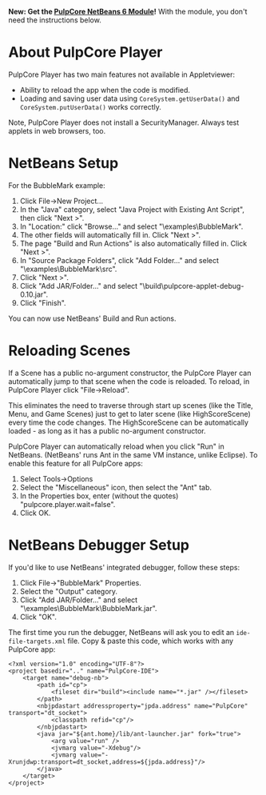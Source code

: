 **New: Get the [PulpCore NetBeans 6 Module](http://code.google.com/p/pulpcorenb/)!** With the module, you don't need the instructions below.

# About PulpCore Player #

PulpCore Player has two main features not available in Appletviewer:
  * Ability to reload the app when the code is modified.
  * Loading and saving user data using `CoreSystem.getUserData()` and `CoreSystem.putUserData()` works correctly.

Note, PulpCore Player does not install a SecurityManager. Always test applets in web browsers, too.

# NetBeans Setup #
For the BubbleMark example:

  1. Click File->New Project...
  1. In the "Java" category, select "Java Project with Existing Ant Script", then click "Next >".
  1. In "Location:" click "Browse..." and select "<pulpcore path>\examples\BubbleMark".
  1. The other fields will automatically fill in. Click "Next >".
  1. The page "Build and Run Actions" is also automatically filled in. Click "Next >".
  1. In "Source Package Folders", click "Add Folder..." and select "<pulpcore path>\examples\BubbleMark\src".
  1. Click "Next >".
  1. Click "Add JAR/Folder..." and select "<pulpcore path>\build\pulpcore-applet-debug-0.10.jar".
  1. Click "Finish".

You can now use NetBeans' Build and Run actions.

# Reloading Scenes #
If a Scene has a public no-argument constructor, the PulpCore Player can automatically jump to that scene when the code is reloaded. To reload, in PulpCore Player click "File->Reload".

This eliminates the need to traverse through start up scenes (like the Title, Menu, and Game Scenes) just to get to later scene (like HighScoreScene) every time the code changes. The HighScoreScene can be automatically loaded - as long as it has a public no-argument constructor.

PulpCore Player can automatically reload when you click "Run" in NetBeans. (NetBeans' runs Ant in the same VM instance, unlike Eclipse). To enable this feature for all PulpCore apps:
  1. Select Tools->Options
  1. Select the "Miscellaneous" icon, then select the "Ant" tab.
  1. In the Properties box, enter (without the quotes) "pulpcore.player.wait=false".
  1. Click OK.

# NetBeans Debugger Setup #
If you'd like to use NetBeans' integrated debugger, follow these steps:
  1. Click File->"BubbleMark" Properties.
  1. Select the "Output" category.
  1. Click "Add JAR/Folder..." and select "<pulpcore path>\examples\BubbleMark\BubbleMark.jar".
  1. Click "OK".

The first time you run the debugger, NetBeans will ask you to edit an `ide-file-targets.xml` file. Copy & paste this code, which works with any PulpCore app:
```
<?xml version="1.0" encoding="UTF-8"?>
<project basedir=".." name="PulpCore-IDE">
    <target name="debug-nb">
        <path id="cp">
            <fileset dir="build"><include name="*.jar" /></fileset>
        </path>
        <nbjpdastart addressproperty="jpda.address" name="PulpCore" transport="dt_socket">
            <classpath refid="cp"/>
        </nbjpdastart>
        <java jar="${ant.home}/lib/ant-launcher.jar" fork="true">
            <arg value="run" />
            <jvmarg value="-Xdebug"/>
            <jvmarg value="-Xrunjdwp:transport=dt_socket,address=${jpda.address}"/>
        </java>
    </target>
</project>
```